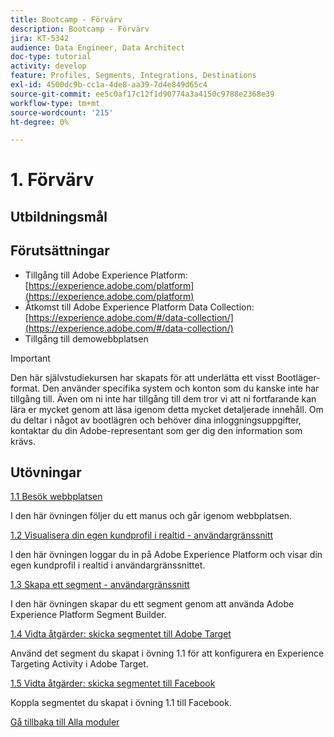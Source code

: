```yaml
---
title: Bootcamp - Förvärv
description: Bootcamp - Förvärv
jira: KT-5342
audience: Data Engineer, Data Architect
doc-type: tutorial
activity: develop
feature: Profiles, Segments, Integrations, Destinations
exl-id: 4500dc9b-cc1a-4de8-aa39-7d4e849d65c4
source-git-commit: ee5c0af17c12f1d90774a3a4150c9788e2368e39
workflow-type: tm+mt
source-wordcount: '215'
ht-degree: 0%

---
```


# 1. Förvärv

## Utbildningsmål

## Förutsättningar

- Tillgång till Adobe Experience Platform: [https://experience.adobe.com/platform](https://experience.adobe.com/platform)
- Åtkomst till Adobe Experience Platform Data Collection: [https://experience.adobe.com/#/data-collection/](https://experience.adobe.com/#/data-collection/)
- Tillgång till demowebbplatsen

>[!IMPORTANT]
>
>Den här självstudiekursen har skapats för att underlätta ett visst Bootläger-format. Den använder specifika system och konton som du kanske inte har tillgång till. Även om ni inte har tillgång till dem tror vi att ni fortfarande kan lära er mycket genom att läsa igenom detta mycket detaljerade innehåll. Om du deltar i något av bootlägren och behöver dina inloggningsuppgifter, kontaktar du din Adobe-representant som ger dig den information som krävs.

## Utövningar

[1.1 Besök webbplatsen](./ex1.md)

I den här övningen följer du ett manus och går igenom webbplatsen.

[1.2 Visualisera din egen kundprofil i realtid - användargränssnitt](./ex2.md)

I den här övningen loggar du in på Adobe Experience Platform och visar din egen kundprofil i realtid i användargränssnittet.

[1.3 Skapa ett segment - användargränssnitt](./ex3.md)

I den här övningen skapar du ett segment genom att använda Adobe Experience Platform Segment Builder.

[1.4 Vidta åtgärder: skicka segmentet till Adobe Target](./ex4.md)

Använd det segment du skapat i övning 1.1 för att konfigurera en Experience Targeting Activity i Adobe Target.

[1.5 Vidta åtgärder: skicka segmentet till Facebook](./ex5.md)

Koppla segmentet du skapat i övning 1.1 till Facebook.

[Gå tillbaka till Alla moduler](../../overview.md)
